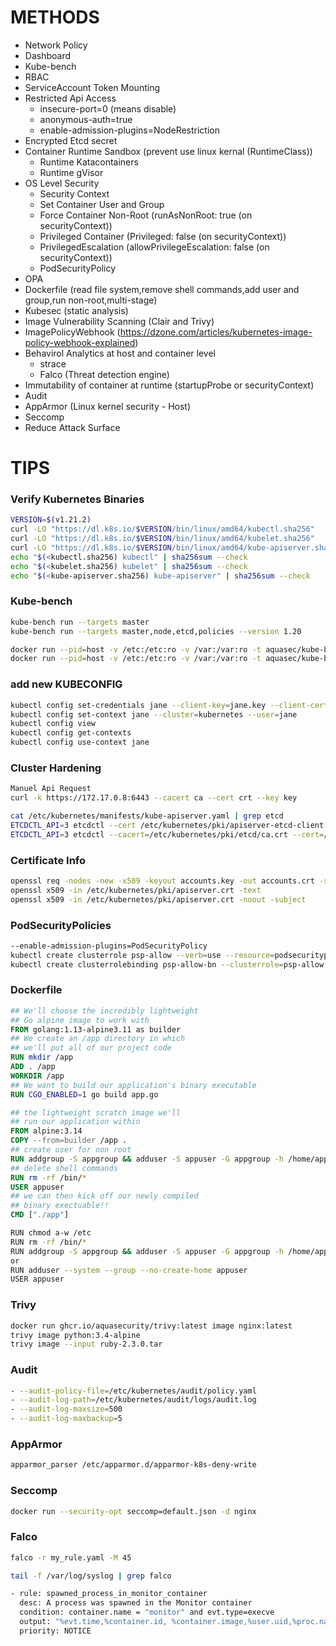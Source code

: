 # METHODS

- Network Policy
- Dashboard
- Kube-bench 
- RBAC
- ServiceAccount Token Mounting 
- Restricted Api Access
   - insecure-port=0 (means disable)
   - anonymous-auth=true
   - enable-admission-plugins=NodeRestriction
- Encrypted Etcd secret
- Container Runtime Sandbox (prevent use linux kernal (RuntimeClass))
   - Runtime Katacontainers
   - Runtime gVisor
- OS Level Security
   - Security Context 
   - Set Container User and Group
   - Force Container Non-Root  (runAsNonRoot: true (on securityContext))
   - Privileged Container (Privileged: false (on securityContext))
   - PrivilegedEscalation (allowPrivilegeEscalation: false (on securityContext))
   - PodSecurityPolicy
- OPA
- Dockerfile (read file system,remove shell commands,add user and group,run non-root,multi-stage)
- Kubesec (static analysis)
- Image Vulnerability Scanning (Clair and Trivy)
- ImagePolicyWebhook (https://dzone.com/articles/kubernetes-image-policy-webhook-explained)
- Behavirol Analytics at host and container level
   - strace
   - Falco (Threat detection engine)
- Immutability of container at runtime (startupProbe or securityContext)
- Audit
- AppArmor (Linux kernel security - Host)
- Seccomp
- Reduce Attack Surface

# TIPS

### Verify Kubernetes Binaries
```bash
VERSION=$(v1.21.2)
curl -LO "https://dl.k8s.io/$VERSION/bin/linux/amd64/kubectl.sha256"
curl -LO "https://dl.k8s.io/$VERSION/bin/linux/amd64/kubelet.sha256"
curl -LO "https://dl.k8s.io/$VERSION/bin/linux/amd64/kube-apiserver.sha256"
echo "$(<kubectl.sha256) kubectl" | sha256sum --check
echo "$(<kubelet.sha256) kubelet" | sha256sum --check
echo "$(<kube-apiserver.sha256) kube-apiserver" | sha256sum --check
```

### Kube-bench
```bash
kube-bench run --targets master
kube-bench run --targets master,node,etcd,policies --version 1.20

docker run --pid=host -v /etc:/etc:ro -v /var:/var:ro -t aquasec/kube-bench:latest run --targets=master --version 1.21
docker run --pid=host -v /etc:/etc:ro -v /var:/var:ro -t aquasec/kube-bench:latest run --targets=node --version 1.21
```
### add new KUBECONFIG
```bash
kubectl config set-credentials jane --client-key=jane.key --client-certificate=jane.crt
kubectl config set-context jane --cluster=kubernetes --user=jane
kubectl config view
kubectl config get-contexts
kubectl config use-context jane
```
### Cluster Hardening
```bash
Manuel Api Request
curl -k https://172.17.0.8:6443 --cacert ca --cert crt --key key

cat /etc/kubernetes/manifests/kube-apiserver.yaml | grep etcd
ETCDCTL_API=3 etcdctl --cert /etc/kubernetes/pki/apiserver-etcd-client.crt --key /etc/kubernetes/pki/apiserver-etcd-client.key --cacert /etc/kubernetes/pki/etcd/ca.crt endpoint health
ETCDCTL_API=3 etcdctl --cacert=/etc/kubernetes/pki/etcd/ca.crt --cert=/etc/kubernetes/pki/apiserver-etcd-client.crt --key=/etc/kubernetes/pki/apiserver-etcd-client.key get /registry/secrets/default/mykey
```
### Certificate Info
```bash
openssl req -nodes -new -x509 -keyout accounts.key -out accounts.crt -subj "/CN=accounts.svc"
openssl x509 -in /etc/kubernetes/pki/apiserver.crt -text
openssl x509 -in /etc/kubernetes/pki/apiserver.crt -noout -subject
```
### PodSecurityPolicies
```bash
--enable-admission-plugins=PodSecurityPolicy
kubectl create clusterrole psp-allow --verb=use --resource=podsecuritypolicies --resource-name=<psp_name>
kubectl create clusterrolebinding psp-allow-bn --clusterrole=psp-allow --serviceaccount:default:default
```
### Dockerfile
```dockerfile
## We'll choose the incredibly lightweight
## Go alpine image to work with
FROM golang:1.13-alpine3.11 as builder
## We create an /app directory in which
## we'll put all of our project code
RUN mkdir /app
ADD . /app
WORKDIR /app
## We want to build our application's binary executable
RUN CGO_ENABLED=1 go build app.go

## the lightweight scratch image we'll
## run our application within
FROM alpine:3.14
COPY --from=builder /app . 
## create user for non root
RUN addgroup -S appgroup && adduser -S appuser -G appgroup -h /home/appuser
## delete shell commands
RUN rm -rf /bin/*
USER appuser
## we can then kick off our newly compiled
## binary exectuable!!
CMD ["./app"]
```
```bash
RUN chmod a-w /etc
RUN rm -rf /bin/*
RUN addgroup -S appgroup && adduser -S appuser -G appgroup -h /home/appuser
or
RUN adduser --system --group --no-create-home appuser
USER appuser
```
### Trivy
```bash
docker run ghcr.io/aquasecurity/trivy:latest image nginx:latest
trivy image python:3.4-alpine
trivy image --input ruby-2.3.0.tar
```
### Audit 
```bash
- --audit-policy-file=/etc/kubernetes/audit/policy.yaml
- --audit-log-path=/etc/kubernetes/audit/logs/audit.log
- --audit-log-maxsize=500
- --audit-log-maxbackup=5
```
### AppArmor
```bash
apparmor_parser /etc/apparmor.d/apparmor-k8s-deny-write
```
### Seccomp
```bash
docker run --security-opt seccomp=default.json -d nginx
```
### Falco
```bash
falco -r my_rule.yaml -M 45

tail -f /var/log/syslog | grep falco

- rule: spawned_process_in_monitor_container
  desc: A process was spawned in the Monitor container
  condition: container.name = "monitor" and evt.type=execve
  output: "%evt.time,%container.id, %container.image,%user.uid,%proc.name"
  priority: NOTICE
```
